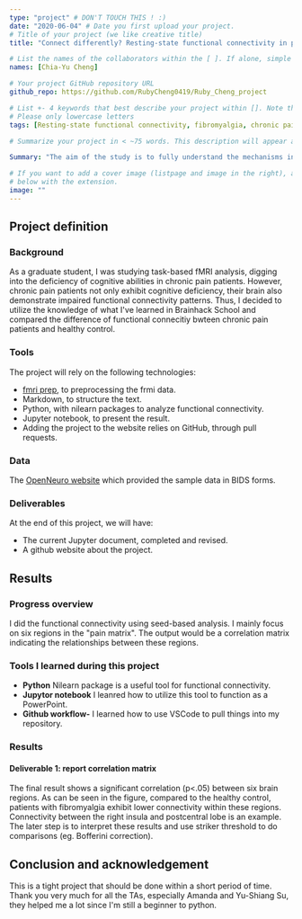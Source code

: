```yaml
---
type: "project" # DON'T TOUCH THIS ! :)
date: "2020-06-04" # Date you first upload your project.
# Title of your project (we like creative title)
title: "Connect differently? Resting-state functional connectivity in patients with fibromyalgia (FM) syndrome"

# List the names of the collaborators within the [ ]. If alone, simple put your name within []
names: [Chia-Yu Cheng]

# Your project GitHub repository URL
github_repo: https://github.com/RubyCheng0419/Ruby_Cheng_project

# List +- 4 keywords that best describe your project within []. Note that the project summary also involves a number of key words. Those are listed on top of the [github repository](https://github.com/PSY6983-2021/project_template), click `manage topics`.
# Please only lowercase letters
tags: [Resting-state functional connectivity, fibromyalgia, chronic pain, pain matrix]

# Summarize your project in < ~75 words. This description will appear at the top of your page and on the list page with other projects..

Summary: "The aim of the study is to fully understand the mechanisms involved in FM pathology. To be more specific, we want to know the difference in endogenous pain modulation between FM patients and healthy control. We mainly focus on 6 brain regions included in pain matrix and investigates its connectivities."

# If you want to add a cover image (listpage and image in the right), add it to your directory and indicate the name
# below with the extension.
image: ""
---
```

<!-- This is an html comment and this won't appear in the rendered page. You are now editing the "content" area, the core of your description. Everything that you can do in markdown is allowed below. We added a couple of comments to guide your through documenting your progress. -->

## Project definition

### Background

As a graduate student, I was studying task-based fMRI analysis, digging into the deficiency of cognitive abilities in chronic pain patients. However, chronic pain patients not only exhibit cognitive deficiency, their brain also demonstrate impaired functional connectivity patterns. Thus, I decided to utilize the knowledge of what I've learned in Brainhack School and compared the difference of functional connecitiy bwteen chronic pain patients and healthy control. 

### Tools

The project will rely on the following technologies:
 * [fmri prep](https://fmriprep.org/en/stable/), to preprocessing the frmi data.
 * Markdown, to structure the text.
 * Python, with nilearn packages to analyze functional connectivity.
 * Jupyter notebook, to present the result. 
 * Adding the project to the website relies on GitHub, through pull requests.

### Data
The [OpenNeuro website](https://openneuro.org/datasets/ds004144/versions/1.0.2) which provided the sample data in BIDS forms.

### Deliverables

At the end of this project, we will have:
 - The current Jupyter document, completed and revised.
 - A github website about the project.

## Results

### Progress overview

I did the functional connectivity using seed-based analysis. I mainly focus on six regions in the "pain matrix". The output would be a correlation matrix indicating the relationships between these regions. 

### Tools I learned during this project

 * **Python** Nilearn package is a useful tool for functional connectivity.
 * **Jupytor notebook** I leanred how to utilize this tool to function as a PowerPoint.
 * **Github workflow-** I learned how to use VSCode to pull things into my repository.

### Results

#### Deliverable 1: report correlation matrix

The final result shows a significant correlation (p<.05) between six brain regions. 
As can be seen in the figure, compared to the healthy control, patients with fibromyalgia exhibit lower connectivity within these regions. Connectivity between the right insula and postcentral lobe is an example. The later step is to interpret these results and use striker threshold to do comparisons (eg. Bofferini correction). 

## Conclusion and acknowledgement
This is a tight project that should be done within a short period of time. 
Thank you very much for all the TAs, especially Amanda and Yu-Shiang Su, they helped me a lot since I'm still a beginner to python.

